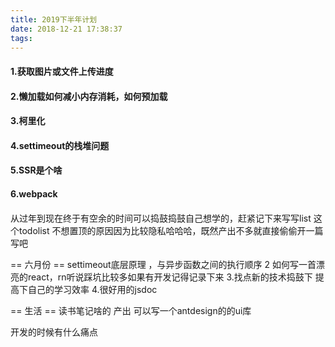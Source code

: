 ```yaml
---
title: 2019下半年计划
date: 2018-12-21 17:38:37
tags:
---
```


#### 1.获取图片或文件上传进度
#### 2.懒加载如何减小内存消耗，如何预加载
#### 3.柯里化
#### 4.settimeout的栈堆问题
#### 5.SSR是个啥
#### 6.webpack
####


从过年到现在终于有空余的时间可以捣鼓捣鼓自己想学的，赶紧记下来写写list
这个todolist 不想置顶的原因因为比较隐私哈哈哈，既然产出不多就直接偷偷开一篇写吧



== 六月份 ==
settimeout底层原理  ，与异步函数之间的执行顺序
2 如何写一首漂亮的react，rn听说踩坑比较多如果有开发记得记录下来
3.找点新的技术捣鼓下  提高下自己的学习效率
4.很好用的jsdoc


== 生活 == 读书笔记啥的
产出 可以写一个antdesign的的ui库

开发的时候有什么痛点

